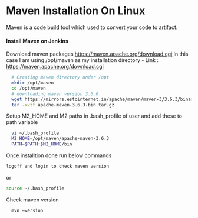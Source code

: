 # Maven Installation On Linux
Maven is a code build tool which used to convert your code to artifact.

#### Install Maven on Jenkins
Download maven packages https://maven.apache.org/download.cgi In this case I am using /opt/maven as my installation directory
	- Link : https://maven.apache.org/download.cgi
```sh
  # Creating maven directory under /opt
  mkdir /opt/maven
  cd /opt/maven
  # downloading maven version 3.6.0
  wget https://mirrors.estointernet.in/apache/maven/maven-3/3.6.3/binaries/apache-maven-3.6.3-bin.tar.gz
  tar -xvzf apache-maven-3.6.3-bin.tar.gz
 ```
	
Setup M2_HOME and M2 paths in .bash_profile of user and add these to path variable
```sh
  vi ~/.bash_profile
  M2_HOME=/opt/maven/apache-maven-3.6.3
  PATH=$PATH:$M2_HOME/bin
```
Once installtion done run below commands
```sh
logoff and login to check maven version
```
or
```sh
source ~/.bash_profile
```
Check maven version 
```sh
  mvn –version
``` 
